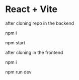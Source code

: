 # React + Vite

after cloning repo in the backend

npm i

npm start

after cloning in the frontend

npm i

npm run dev
